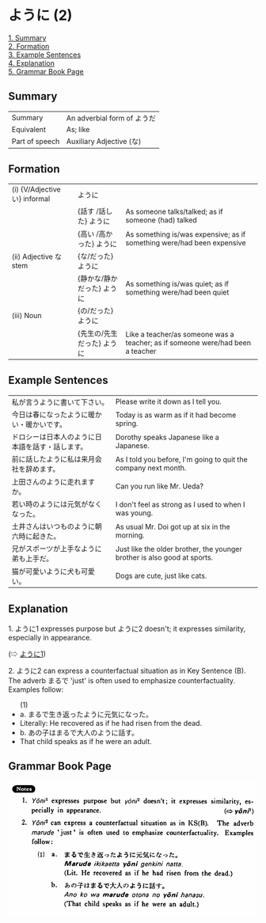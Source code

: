 # ように (2)

[1. Summary](#summary)<br>
[2. Formation](#formation)<br>
[3. Example Sentences](#example-sentences)<br>
[4. Explanation](#explanation)<br>
[5. Grammar Book Page](#grammar-book-page)<br>


## Summary

<table><tr>   <td>Summary</td>   <td>An adverbial form of ようだ</td></tr><tr>   <td>Equivalent</td>   <td>As; like</td></tr><tr>   <td>Part of speech</td>   <td>Auxiliary Adjective (な)</td></tr></table>

## Formation

<table class="table"> <tbody><tr class="tr head"> <td class="td"><span class="numbers">(i)</span> <span> <span class="bold">{V/Adjective い}    informal</span></span></td> <td class="td"><span class="concept">ように</span> </td> <td class="td"><span>&nbsp;</span></td> </tr> <tr class="tr"> <td class="td"><span>&nbsp;</span></td> <td class="td"><span>{話す /話した} <span class="concept">ように</span></span></td> <td class="td"><span>As    someone talks/talked; as if someone (had) talked</span></td> </tr> <tr class="tr"> <td class="td"><span>&nbsp;</span></td> <td class="td"><span>{高い /高かった} <span class="concept">ように</span></span></td> <td class="td"><span>As    something is/was expensive; as if something were/had been expensive</span></td> </tr> <tr class="tr head"> <td class="td"><span class="numbers">(ii)</span> <span> <span class="bold">Adjective な stem</span></span></td> <td class="td"><span>{<span class="concept">な</span>/<span class="concept">だった</span>} <span class="concept">ように</span></span></td> <td class="td"><span>&nbsp;</span></td> </tr> <tr class="tr"> <td class="td"><span>&nbsp;</span></td> <td class="td"><span>{静か<span class="concept">な</span>/静か<span class="concept">だった</span>} <span class="concept">ように</span></span></td> <td class="td"><span>As    something is/was quiet; as if something were/had been quiet</span></td> </tr> <tr class="tr head"> <td class="td"><span class="numbers">(iii)</span> <span> <span class="bold">Noun</span></span></td> <td class="td"><span>{<span class="concept">の</span>/<span class="concept">だった</span>} <span class="concept">ように</span></span></td> <td class="td"><span>&nbsp;</span></td> </tr> <tr class="tr"> <td class="td"><span>&nbsp;</span></td> <td class="td"><span>{先生<span class="concept">の</span>/先生<span class="concept">だった</span>} <span class="concept">ように</span></span></td> <td class="td"><span>Like    a teacher/as someone was a teacher; as if someone were/had been a teacher</span></td> </tr></tbody></table>

## Example Sentences

<table><tr>   <td>私が言うように書いて下さい。</td>   <td>Please write it down as I tell you.</td></tr><tr>   <td>今日は春になったように暖かい・暖かいです。</td>   <td>Today is as warm as if it had become spring.</td></tr><tr>   <td>ドロシーは日本人のように日本語を話す・話します。</td>   <td>Dorothy speaks Japanese like a Japanese.</td></tr><tr>   <td>前に話したように私は来月会社を辞めます。</td>   <td>As I told you before, I'm going to quit the company next month.</td></tr><tr>   <td>上田さんのように走れますか。</td>   <td>Can you run like Mr. Ueda?</td></tr><tr>   <td>若い時のようには元気がなくなった。</td>   <td>I don't feel as strong as I used to when I was young.</td></tr><tr>   <td>土井さんはいつものように朝六時に起きた。</td>   <td>As usual Mr. Doi got up at six in the morning.</td></tr><tr>   <td>兄がスポーツが上手なように弟も上手だ。</td>   <td>Just like the older brother, the younger brother is also good at sports.</td></tr><tr>   <td>猫が可愛いように犬も可愛い。</td>   <td>Dogs are cute, just like cats.</td></tr></table>

## Explanation

<p>1. ように1 expresses purpose but <span class="cloze">ように</span>2 doesn't; it expresses similarity, especially in appearance.</p>  <p>(⇨ <a href="#㊦ ように (1)">ように1</a>)</p>  <p>2. <span class="cloze">ように</span>2 can express a counterfactual situation as in Key Sentence (B). The adverb まるで 'just' is often used to emphasize counterfactuality. Examples follow:</p>  <ul>(1) <li>a. まるで生き返った<span class="cloze">ように</span>元気になった。</li> <li>Literally: He recovered as if he had risen from the dead.</li> <div class="divide"></div> <li>b. あの子はまるで大人の<span class="cloze">ように</span>話す。</li> <li>That child speaks as if he were an adult.</li> </ul>

## Grammar Book Page

![](../img/Basicように2.png)

